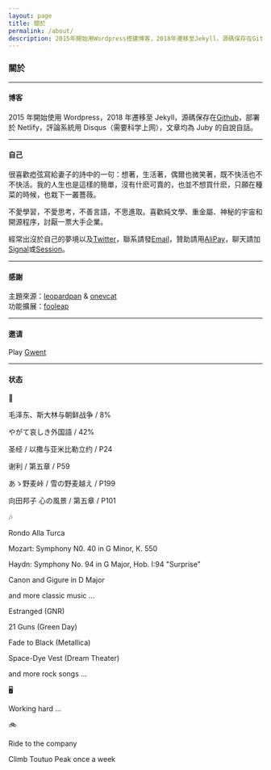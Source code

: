 ```yaml
---
layout: page 
title: 關於
permalink: /about/
description: 2015年開始用Wordpress搭建博客，2018年遷移至Jekyll，源碼保存在Github，部署於Netlify，評論系統由Valine支持，文章均為Juby的自說自話。
---
```


### 關於

------------------

#### 博客

2015 年開始使用 Wordpress，2018 年遷移至 Jekyll，源碼保存在[Github](https://github.com/jubyshu/nagisaao)，部署於 Netlify，評論系統用 Disqus（需要科学上网），文章均為 Juby 的自說自話。

-------------------

#### 自己

很喜歡瘂弦寫給妻子的詩中的一句：想著，生活著，偶爾也微笑著，既不快活也不不快活。我的人生也是這樣的簡單，沒有什麽可賣的，也並不想買什麽，只願在種菜的時候，也栽下一叢薔薇。

不愛學習，不愛思考，不善言語，不思進取。喜歡純文學、重金屬、神秘的宇宙和開源程序，討厭一票大手企業。

經常出沒於自己的夢境以及[Twitter](https://twitter.com/jubyshu)，聯系請發[Email](mailto:hbt5aggwr@relay.firefox.com)，贊助請用[AliPay](/images/alipay.webp)，聊天請加[Signal](https://bit.ly/3rMIP6f)或[Session](/images/session.webp)。

-------------------

#### 感謝

主題來源：[leopardpan](https://github.com/leopardpan/leopardpan.github.io/) & [onevcat](https://github.com/onevcat/vno-jekyll)  
功能擴展：[fooleap](https://blog.fooleap.org/)

-------------------

#### 邀请
Play [Gwent](https://www.playgwent.com/invite-a-friend/2FLB89WUDE)

-------------------

#### 状态

📖

毛泽东、斯大林与朝鲜战争 / 8%

やがて哀しき外国語 / 42%

圣经 / 以撒与亚米比勒立约 / P24

谢利 / 第五章 / P59

あゝ野麦峠 / 雪の野麦越え / P199

向田邦子 心の風景 / 第五章 / P101

🎶

Rondo Alla Turca

Mozart: Symphony N0. 40 in G Minor, K. 550

Haydn: Symphony No. 94 in G Major, Hob. I:94 "Surprise"

Canon and Gigure in D Major

and more classic music ...

Estranged (GNR)

21 Guns (Green Day)

Fade to Black (Metallica)

Space-Dye Vest (Dream Theater)

and more rock songs ...

🖥️

Working hard ...

🚲

Ride to the company

Climb Toutuo Peak once a week
